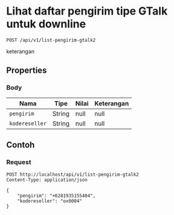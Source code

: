 # Lihat daftar pengirim tipe GTalk untuk downline
```http
POST /api/v1/list-pengirim-gtalk2
```
keterangan
## Properties
### Body
Nama | Tipe | Nilai | Keterangan
--- | --- | --- | ---
<code>pengirim</code> | String | null | null
<code>kodereseller</code> | String | null | null
## Contoh
### Request
```http
POST http://localhost/api/v1/list-pengirim-gtalk2
Content-Type: application/json

{
    "pengirim": "+6281935155404",
    "kodereseller": "ox0004"
}


```
